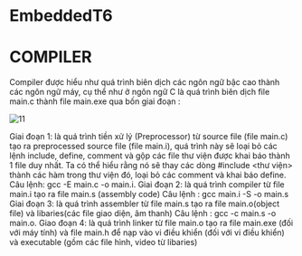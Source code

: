 # EmbeddedT6

# COMPILER
Compiler được hiểu như quá trình biên dịch các ngôn ngữ bậc cao thành các ngôn ngữ máy, cụ thể như ở ngôn ngữ C là quá trình biên dịch file main.c thành file main.exe qua bốn giai đoạn :


![11](https://github.com/thaithang2000/EmbeddedT6/assets/136157839/ac78b520-dea8-4ed8-aa6e-ccf4d5608a2d)

Giai đoạn 1: là quá trình tiền xử lý (Preprocessor) từ source file (file main.c) tạo ra preprocessed source file (file main.i), quá trình này sẽ loại bỏ các lệnh include, define, comment và gộp các file thư viện được khai báo thành 1 file duy nhất. Ta có thể hiểu rằng nó sẽ thay các dòng #include <thư viện> thành các hàm trong thư viện đó, loại bỏ các comment và khai báo define.
Câu lệnh: gcc -E main.c -o main.i.
Giai đoạn 2: là quá trình compiler từ file main.i tạo ra file main.s (assembly code)
Câu lệnh : gcc main.i -S -o main.s
Giai đoạn 3: là quá trình assembler từ file main.s tạo ra file main.o(object file) và libaries(các file giao diện, âm thanh)
Câu lệnh : gcc -c main.s -o main.o.
Giao đoạn 4: là quá trình linker từ file main.o tạo ra file main.exe (đối với máy tính) và file main.h để nạp vào vi điều khiển (đối với vi điều khiển) và executable (gồm các file hình, video từ libaries) 

